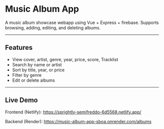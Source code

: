 # Music Album App 

A music album showcase webapp using Vue + Express + firebase. Supports browsing, adding, editing, and deleting albums.

---

## Features

- View cover, artist, genre, year, price, score, Tracklist 
- Search by name or artist
- Sort by title, year, or price
- Filter by genre
- Edit or delete albums

---

## Live Demo

Frontend (Netlify): https://sprightly-semifreddo-6d5568.netlify.app/

Backend (Render): https://music-album-app-sboa.onrender.com/albums
